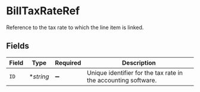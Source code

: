 # BillTaxRateRef

Reference to the tax rate to which the line item is linked.


## Fields

| Field                                                          | Type                                                           | Required                                                       | Description                                                    |
| -------------------------------------------------------------- | -------------------------------------------------------------- | -------------------------------------------------------------- | -------------------------------------------------------------- |
| `ID`                                                           | **string*                                                      | :heavy_minus_sign:                                             | Unique identifier for the tax rate in the accounting software. |